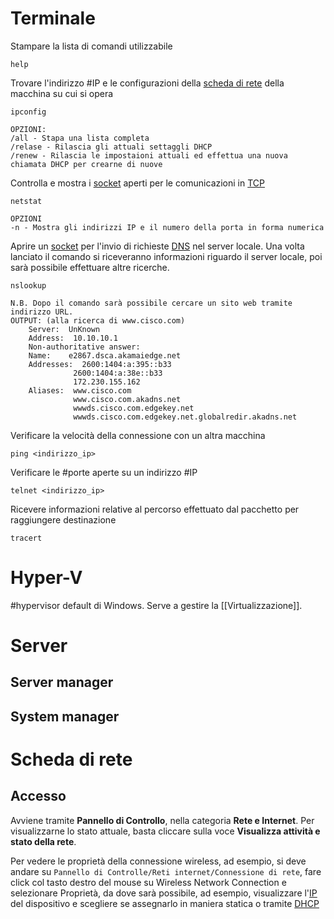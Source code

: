 # Terminale
Stampare la lista di comandi utilizzabile
```
help
```
Trovare l'indirizzo #IP e le configurazioni della [scheda di rete](./../Tecnologie/Macchina#NIC) della macchina su cui si opera
```
ipconfig
```
	OPZIONI:
	/all - Stapa una lista completa
	/relase - Rilascia gli attuali settaggli DHCP
	/renew - Rilascia le impostaioni attuali ed effettua una nuova chiamata DHCP per crearne di nuove
Controlla e mostra i [socket](./../Tecnologie/Macchina#Socket) aperti per le comunicazioni in [TCP](./../Tecnologie/Protocolli#TCP)
```
netstat
```
	OPZIONI
	-n - Mostra gli indirizzi IP e il numero della porta in forma numerica
Aprire un [socket](./../TEcnologia/Macchina#Socket) per l'invio di richieste [DNS](./../Tecnologia/Protocolli#DNS) nel server locale. Una volta lanciato il comando si riceveranno informazioni riguardo il server locale, poi sarà possibile effettuare altre ricerche.
```
nslookup
```
	N.B. Dopo il comando sarà possibile cercare un sito web tramite indirizzo URL.
	OUTPUT: (alla ricerca di www.cisco.com)
		Server:  UnKnown
		Address:  10.10.10.1
		Non-authoritative answer:
		Name:    e2867.dsca.akamaiedge.net
		Addresses:  2600:1404:a:395::b33
		          2600:1404:a:38e::b33
		          172.230.155.162
		Aliases:  www.cisco.com
		          www.cisco.com.akadns.net
		          wwwds.cisco.com.edgekey.net
		          wwwds.cisco.com.edgekey.net.globalredir.akadns.net
Verificare la velocità della connessione con un altra macchina
```
ping <indirizzo_ip>
```
Verificare le #porte aperte su un indirizzo #IP 
```
telnet <indirizzo_ip>
```
Ricevere informazioni relative al percorso effettuato dal pacchetto per raggiungere destinazione
```
tracert
```
# Hyper-V
#hypervisor default di Windows. Serve a gestire la [[Virtualizzazione]].
# Server
## Server manager

## System manager

# Scheda di rete
## Accesso
Avviene tramite **Pannello di Controllo**, nella categoria **Rete e Internet**. Per visualizzarne lo stato attuale, basta cliccare sulla voce **Visualizza attività e stato della rete**.

Per vedere le proprietà della connessione wireless, ad esempio, si deve andare su ```Pannello di Controlle/Reti internet/Connessione di rete```,
fare click col tasto destro del mouse su Wireless Network Connection e selezionare Proprietà, da dove sarà possibile, ad esempio, visualizzare l'[IP](./../Tecnologie/Protocolli#IP) del dispositivo e scegliere se assegnarlo in maniera statica o tramite [DHCP](./../Tecnologie/Protocolli#DHCP)

